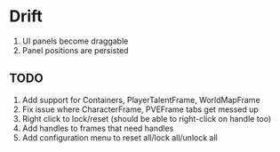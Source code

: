 # Drift
1. UI panels become draggable
1. Panel positions are persisted

## TODO
1. Add support for Containers, PlayerTalentFrame, WorldMapFrame
1. Fix issue where CharacterFrame, PVEFrame tabs get messed up
1. Right click to lock/reset (should be able to right-click on handle too)
1. Add handles to frames that need handles
1. Add configuration menu to reset all/lock all/unlock all